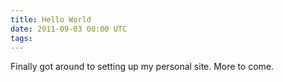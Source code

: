 ```yaml
---
title: Hello World
date: 2011-09-03 00:00 UTC
tags: 
---
```

Finally got around to setting up my personal site. More to come.
